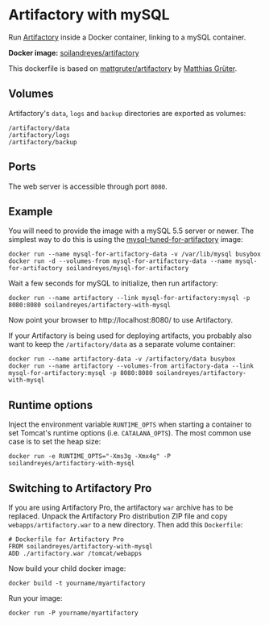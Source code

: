 # Artifactory with mySQL

Run [Artifactory](http://www.jfrog.com/home/v_artifactory_opensource_overview) inside a Docker container, linking to a mySQL container.

**Docker image:** [soilandreyes/artifactory](https://registry.hub.docker.com/u/soilandreyes/artifactory/)

This dockerfile is based on [mattgruter/artifactory](https://github.com/mattgruter/dockerfile-artifactory) by
[Matthias Grüter](http://www.matthias.grueter.name/).


## Volumes
Artifactory's `data`, `logs` and `backup` directories are exported as volumes:

    /artifactory/data
    /artifactory/logs
    /artifactory/backup

## Ports
The web server is accessible through port `8080`.

## Example

You will need to provide the image with a mySQL 5.5 server or newer. The simplest way to do this is using the
[mysql-tuned-for-artifactory](https://registry.hub.docker.com/u/soilandreyes/mysql-tuned-for-artifactory/) image:

    docker run --name mysql-for-artifactory-data -v /var/lib/mysql busybox
    docker run -d --volumes-from mysql-for-artifactory-data --name mysql-for-artifactory soilandreyes/mysql-for-artifactory

Wait a few seconds for mySQL to initialize, then run artifactory:

    docker run --name artifactory --link mysql-for-artifactory:mysql -p 8080:8080 soilandreyes/artifactory-with-mysql

Now point your browser to http://localhost:8080/ to use Artifactory.

If your Artifactory is being used for deploying artifacts, you probably also want to keep the 
`/artifactory/data` as a separate volume container:

    docker run --name artifactory-data -v /artifactory/data busybox
    docker run --name artifactory --volumes-from artifactory-data --link mysql-for-artifactory:mysql -p 8080:8080 soilandreyes/artifactory-with-mysql

## Runtime options
Inject the environment variable `RUNTIME_OPTS` when starting a container to set Tomcat's runtime options (i.e. `CATALANA_OPTS`). The most common use case is to set the heap size:

    docker run -e RUNTIME_OPTS="-Xms3g -Xmx4g" -P soilandreyes/artifactory-with-mysql

## Switching to Artifactory Pro
If you are using Artifactory Pro, the artifactory `war` archive has to be replaced. Unpack the Artifactory Pro distribution ZIP file and copy `webapps/artifactory.war` to a new directory. Then add this `Dockerfile`:

    # Dockerfile for Artifactory Pro
    FROM soilandreyes/artifactory-with-mysql
    ADD ./artifactory.war /tomcat/webapps

Now build your child docker image:

    docker build -t yourname/myartifactory

Run your image:

    docker run -P yourname/myartifactory

